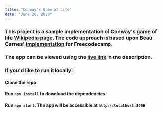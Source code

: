 ```yaml
---
title: "Conway's Game of Life"
date: "June 26, 2020"
---
```


### This project is a sample implementation of Conway's game of life [Wikipedia page](https://en.wikipedia.org/wiki/Conway%27s_Game_of_Life). The code approach is based upon Beau Carnes' [implementation](https://github.com/beaucarnes/fcc-project-tutorials/tree/master/gameoflife) for Freecodecamp.

### The app can be viewed using the [live link](https://game-of-lifezx.netlify.app) in the description.

### If you'd like to run it locally:
#### Clone the repo
#### Run `npm install` to download the dependencies
#### Run `npm start`. The app will be accessible at `http://localhost:3000`
